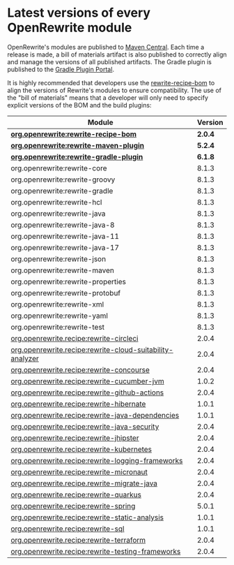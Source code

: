# Latest versions of every OpenRewrite module

OpenRewrite's modules are published to [Maven Central](https://search.maven.org/search?q=org.openrewrite). Each time a release is made, a bill of materials artifact is also published to correctly align and manage the versions of all published artifacts. The Gradle plugin is published to the [Gradle Plugin Portal](https://plugins.gradle.org/plugin/org.openrewrite.rewrite).

It is highly recommended that developers use the [rewrite-recipe-bom](https://github.com/openrewrite/rewrite-recipe-bom) to align the versions of Rewrite's modules to ensure compatibility. The use of the "bill of materials" means that a developer will only need to specify explicit versions of the BOM and the build plugins:

| Module                                                                                                                          | Version    |
| --------------------------------------------------------------------------------------------------------------------------------| ---------- |
| [**org.openrewrite:rewrite-recipe-bom**](https://github.com/openrewrite/rewrite-recipe-bom)                                     | **2.0.4** |
| [**org.openrewrite:rewrite-maven-plugin**](https://github.com/openrewrite/rewrite-maven-plugin)                                 | **5.2.4** |
| [**org.openrewrite:rewrite-gradle-plugin**](https://github.com/openrewrite/rewrite-gradle-plugin)                               | **6.1.8** |
| org.openrewrite:rewrite-core                                                                                                    | 8.1.3     |
| org.openrewrite:rewrite-groovy                                                                                                  | 8.1.3     |
| org.openrewrite:rewrite-gradle                                                                                                  | 8.1.3     |
| org.openrewrite:rewrite-hcl                                                                                                     | 8.1.3     |
| org.openrewrite:rewrite-java                                                                                                    | 8.1.3     |
| org.openrewrite:rewrite-java-8                                                                                                  | 8.1.3     |
| org.openrewrite:rewrite-java-11                                                                                                 | 8.1.3     |
| org.openrewrite:rewrite-java-17                                                                                                 | 8.1.3     |
| org.openrewrite:rewrite-json                                                                                                    | 8.1.3     |
| org.openrewrite:rewrite-maven                                                                                                   | 8.1.3     |
| org.openrewrite:rewrite-properties                                                                                              | 8.1.3     |
| org.openrewrite:rewrite-protobuf                                                                                                | 8.1.3     |
| org.openrewrite:rewrite-xml                                                                                                     | 8.1.3     |
| org.openrewrite:rewrite-yaml                                                                                                    | 8.1.3     |
| org.openrewrite:rewrite-test                                                                                                    | 8.1.3     |
| [org.openrewrite.recipe:rewrite-circleci](https://github.com/openrewrite/rewrite-circleci)                                      | 2.0.4     |
| [org.openrewrite.recipe:rewrite-cloud-suitability-analyzer](https://github.com/openrewrite/rewrite-cloud-suitability-analyzer)  | 2.0.4     |
| [org.openrewrite.recipe:rewrite-concourse](https://github.com/openrewrite/rewrite-concourse)                                    | 2.0.4     |
| [org.openrewrite.recipe:rewrite-cucumber-jvm](https://github.com/openrewrite/rewrite-cucumber-jvm)                              | 1.0.2     |
| [org.openrewrite.recipe:rewrite-github-actions](https://github.com/openrewrite/rewrite-github-actions)                          | 2.0.4     |
| [org.openrewrite.recipe:rewrite-hibernate](https://github.com/openrewrite/rewrite-hibernate)                                    | 1.0.1     |
| [org.openrewrite.recipe:rewrite-java-dependencies](https://github.com/openrewrite/rewrite-java-dependencies)                    | 1.0.1     |
| [org.openrewrite.recipe:rewrite-java-security](https://github.com/openrewrite/rewrite-java-security)                            | 2.0.4     |
| [org.openrewrite.recipe:rewrite-jhipster](https://github.com/openrewrite/rewrite-jhipster)                                      | 2.0.4     |
| [org.openrewrite.recipe:rewrite-kubernetes](https://github.com/openrewrite/rewrite-kubernetes)                                  | 2.0.4     |
| [org.openrewrite.recipe:rewrite-logging-frameworks](https://github.com/openrewrite/rewrite-logging-frameworks)                  | 2.0.4     |
| [org.openrewrite.recipe:rewrite-micronaut](https://github.com/openrewrite/rewrite-micronaut)                                    | 2.0.4     |
| [org.openrewrite.recipe.rewrite-migrate-java](https://github.com/openrewrite/rewrite-migrate-java)                              | 2.0.4     |
| [org.openrewrite.recipe:rewrite-quarkus](https://github.com/openrewrite/rewrite-quarkus)                                        | 2.0.4     |
| [org.openrewrite.recipe:rewrite-spring](https://github.com/openrewrite/rewrite-spring)                                          | 5.0.1     |
| [org.openrewrite.recipe:rewrite-static-analysis](https://github.com/openrewrite/rewrite-static-analysis)                        | 1.0.1     |
| [org.openrewrite.recipe:rewrite-sql](https://github.com/openrewrite/rewrite-sql)                                                | 1.0.1     |
| [org.openrewrite.recipe:rewrite-terraform](https://github.com/openrewrite/rewrite-terraform)                                    | 2.0.4     |
| [org.openrewrite.recipe:rewrite-testing-frameworks](https://github.com/openrewrite/rewrite-testing-frameworks)                  | 2.0.4     |
